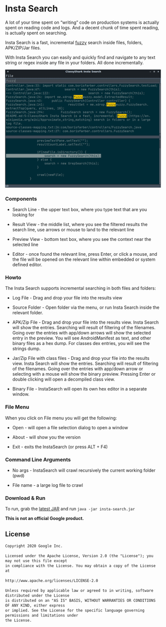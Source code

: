 # Insta Search

A lot of your time spent on “writing” code on production systems is actually spent on reading code and 
logs.  And a decent chunk of time spent reading, is actually spent on searching.

Insta Search is a fast, incremental [fuzzy](https://en.wikipedia.org/wiki/Approximate_string_matching) 
search inside files, folders, APK/ZIP/Jar files.

With Insta Search you can easily and quickly find and navigate
to any text string or regex inside any file in your folders. All done
incrementally.

![Image of InstaSearch](https://github.com/borisf/insta-search/blob/master/images/InstaSearch.png)

### Components
* Search Line - the upper text box, where you type text that are you looking for

* Result View - the middle list, where you see the filtered results
the search line, use arrows or mouse to land to the relevant line

* Preview View - bottom text box, where you see the context near the selected line

* Editor - once found the relevant line, press Enter, or click a mouse, and the file 
will be opened on the relevant line within embedded or system defined editor.

### Howto
The Insta Search supports incremental searching in both files and folders: 

* Log File - Drag and drop your file into the results view

* Source Folder - Open folder via the menu, or run Insta Search inside the relevant folder. 

* APK/Zip File - Drag and drop your file into the results view. Insta Search will show the entries. 
Searching will result of filtering of the filenames. Going over the entries with app/down arrows will
show the selected entry in the preview. You will see AndroidManifest as text, and other binary files 
as a hex dump. For classes dex entries, you will see the strings dump. 

* Jar/Zip File with class files - Drag and drop your file into the results view. Insta Search 
will show the entries. Searching will result of filtering of the filenames. Going over the entries 
with app/down arrow or selecting with a mouse  will show the binary preview. Pressing Enter or double clicking  will open a decompiled class view.

* Binary File - InstaSearch will open its own hex editor in a separate window. 

### File Menu
When you click on File menu you will get the following:
* Open - will open a file selection dialog to open a window

* About - will show you the version

* Exit - exits the InstaSearch (or press ALT + F4)

### Command Line Arguments
* No args - InstaSearch will crawl recursively the current working folder (pwd) 

* File name - a large log file to crawl

### Download & Run
To run, grab the [latest JAR](https://github.com/borisf/insta-search/releases)
and run `java -jar insta-search.jar`

**This is not an official Google product.**

## License

```
Copyright 2020 Google Inc.

Licensed under the Apache License, Version 2.0 (the "License"); you may not use this file except
in compliance with the License. You may obtain a copy of the License at

http://www.apache.org/licenses/LICENSE-2.0

Unless required by applicable law or agreed to in writing, software distributed under the License
is distributed on an "AS IS" BASIS, WITHOUT WARRANTIES OR CONDITIONS OF ANY KIND, either express
or implied. See the License for the specific language governing permissions and limitations under
the License.
```
